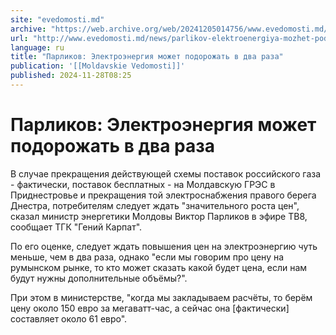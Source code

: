 ```yaml
---
site: "evedomosti.md"
archive: "https://web.archive.org/web/20241205014756/www.evedomosti.md/news/parlikov-elektroenergiya-mozhet-podorozhat-v-dva-raza"
url: "http://www.evedomosti.md/news/parlikov-elektroenergiya-mozhet-podorozhat-v-dva-raza"
language: ru
title: "Парликов: Электроэнергия может подорожать в два раза"
publication: '[[Moldavskie Vedomosti]]'
published: 2024-11-28T08:25
---
```


# Парликов: Электроэнергия может подорожать в два раза

В случае прекращения действующей схемы поставок российского газа - фактически, поставок бесплатных - на Молдавскую ГРЭС в Приднестровье и прекращения той электроснабжения правого берега Днестра, потребителям следует ждать "значительного роста цен", сказал министр энергетики Молдовы Виктор Парликов в эфире ТВ8, сообщает ТГК "Гений Карпат".

По его оценке, следует ждать повышения цен на электроэнергию чуть меньше, чем в два раза, однако "если мы говорим про цену на румынском рынке, то кто может сказать какой будет цена, если нам будут нужны дополнительные объёмы?".

При этом в министерстве, "когда мы закладываем расчёты, то берём цену около 150 евро за мегаватт-час, а сейчас она [фактически] составляет около 61 евро".